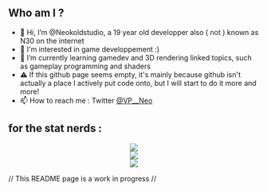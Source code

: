 ## Who am I ?

- 👋 Hi, I’m @Neokoldstudio, a 19 year old developper also ( not ) known as N30 on the internet
- 👀 I'm interested in game developpement :)
- 🌱 I’m currently learning gamedev and 3D rendering linked topics, such as gameplay programming and shaders
- ⚠️ If this github page seems empty, it's mainly because github isn't actually a place I actively put code onto, but I will start to do it more and more!
- 📫 How to reach me : Twitter [@VP__Neo](https://twitter.com/VP__Neo)

## for the stat nerds :
<p align="center">
<img src="https://github-readme-stats.vercel.app/api?username=Neokoldstudio&show_icons=true&theme=github_dark"> <br>
<img src="https://github-readme-stats.vercel.app/api/top-langs/?username=Neokoldstudio&theme=github_dark&layout=compact"> <br>
<img src="https://github-readme-stats.vercel.app/api/wakatime?username=Neokoldstudio&thme=github_dark&layout=compact">
</p>

// This README page is a work in progress //
<!---
Neokoldstudio/Neokoldstudio is a ✨ special ✨ repository because its `README.md` (this file) appears on your GitHub profile.
You can click the Preview link to take a look at your changes.
--->
